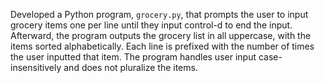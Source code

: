 Developed a Python program, `grocery.py`, that prompts the user to input grocery items one per line until they input control-d to end the input. Afterward, the program outputs the grocery list in all uppercase, with the items sorted alphabetically. Each line is prefixed with the number of times the user inputted that item. The program handles user input case-insensitively and does not pluralize the items.